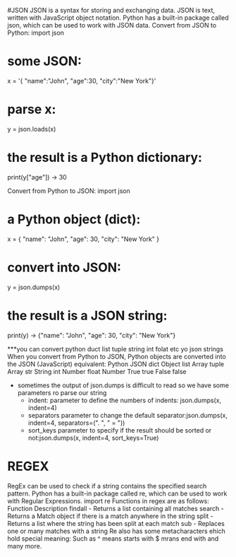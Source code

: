 #JSON 
JSON is a syntax for storing and exchanging data.
JSON is text, written with JavaScript object notation.
Python has a built-in package called json, which can be used to work with JSON data.
Convert from JSON to Python:
import json
# some JSON:
x =  '{ "name":"John", "age":30, "city":"New York"}'
# parse x:
y = json.loads(x)
# the result is a Python dictionary:
print(y["age"]) -> 30

Convert from Python to JSON:
import json
# a Python object (dict):
x = {
  "name": "John",
  "age": 30,
  "city": "New York"
}
# convert into JSON:
y = json.dumps(x)
# the result is a JSON string:
print(y) -> {"name": "John", "age": 30, "city": "New York"}

***you can convert python duct list tuple string int folat etc yo json strings
When you convert from Python to JSON, Python objects are converted into the JSON (JavaScript) equivalent:
Python	JSON
dict	Object
list	Array
tuple	Array
str	String
int	Number
float	Number
True	true
False	false

- sometimes the output of json.dumps is difficult to read so we have some parameters ro parse our string
  - indent: parameter to define the numbers of indents: json.dumps(x, indent=4)
  - separators parameter to change the default separator:json.dumps(x, indent=4, separators=(". ", " = "))
  - sort_keys parameter to specify if the result should be sorted or not:json.dumps(x, indent=4, sort_keys=True)

# REGEX 
RegEx can be used to check if a string contains the specified search pattern.
Python has a built-in package called re, which can be used to work with Regular Expressions.
import re
Functions in regex are as follows:
Function	Description
findall	- Returns a list containing all matches
search	- Returns a Match object if there is a match anywhere in the string
split	- Returns a list where the string has been split at each match
sub	- Replaces one or many matches with a string
Re also has some metacharacters ehich hold special meaning:
Such as ^ means starts with $ mrans end with and many more.
